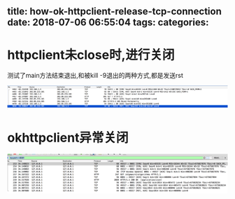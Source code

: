 title: how-ok-httpclient-release-tcp-connection
date: 2018-07-06 06:55:04
tags:
categories:
---


# httpclient未close时,进行关闭
测试了main方法结束退出,和被kill -9退出的两种方式,都是发送rst

![upload successful](/images/pasted-208.png)

# okhttpclient异常关闭
![](/images/pasted-207.png)